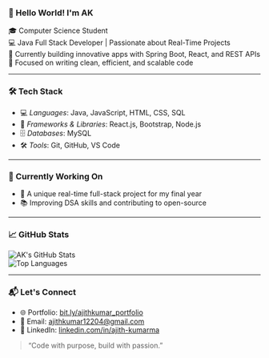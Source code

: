 ### 👋 Hello World! I'm AK

🎓  Computer Science Student  
💻 Java Full Stack Developer | Passionate about Real-Time Projects  
🚀 Currently building innovative apps with Spring Boot, React, and REST APIs  
🎯 Focused on writing clean, efficient, and scalable code

---

### 🛠 Tech Stack

- 💻 *Languages*: Java, JavaScript, HTML, CSS, SQL  
- 🧠 *Frameworks & Libraries*: React.js, Bootstrap, Node.js  
- 🗄 *Databases*: MySQL
- 🛠 *Tools*: Git, GitHub, VS Code 

---

### 🌱 Currently Working On

- 🔨 A unique real-time full-stack project for my final year  
- 📚 Improving DSA skills and contributing to open-source  

---

### 📈 GitHub Stats

![AK's GitHub Stats](https://github-readme-stats.vercel.app/api?username=Ajithkumar12&show_icons=true&theme=radical)  
![Top Languages](https://github-readme-stats.vercel.app/api/top-langs/?username=Ajithkumar12&layout=compact&theme=radical)

---

### 📬 Let's Connect

- 🌐 Portfolio: [bit.ly/ajithkumar_portfolio](#bit.ly/ajithkumar_portfolio)  
- 📧 Email: [ajithkumar12204@gmail.com](mailto:ajithkumar12204@gmail.com)  
- 💼 LinkedIn: [linkedin.com/in/ajith-kumarma](#linkedin.com/in/ajith-kumarma)

> “Code with purpose, build with passion.”
